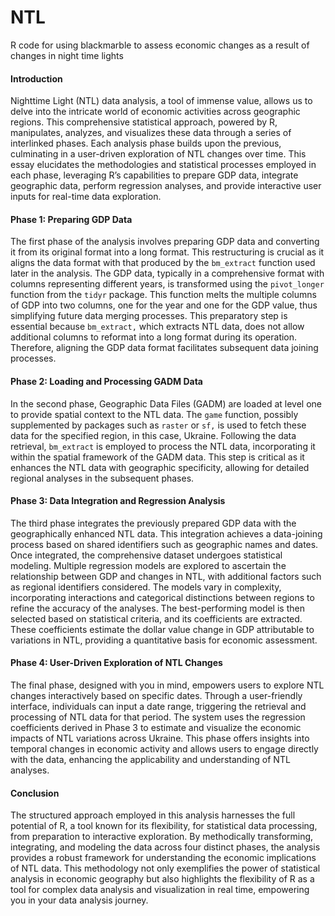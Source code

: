 # NTL
R code for using blackmarble to assess economic changes as a result of changes in night time lights

#### Introduction

Nighttime Light (NTL) data analysis, a tool of immense value, allows us to delve into the intricate world of economic activities across geographic regions. This comprehensive statistical approach, powered by R, manipulates, analyzes, and visualizes these data through a series of interlinked phases. Each analysis phase builds upon the previous, culminating in a user-driven exploration of NTL changes over time. This essay elucidates the methodologies and statistical processes employed in each phase, leveraging R’s capabilities to prepare GDP data, integrate geographic data, perform regression analyses, and provide interactive user inputs for real-time data exploration.

#### Phase 1: Preparing GDP Data

The first phase of the analysis involves preparing GDP data and converting it from its original format into a long format. This restructuring is crucial as it aligns the data format with that produced by the `bm_extract` function used later in the analysis. The GDP data, typically in a comprehensive format with columns representing different years, is transformed using the `pivot_longer` function from the `tidyr` package. This function melts the multiple columns of GDP into two columns, one for the year and one for the GDP value, thus simplifying future data merging processes. This preparatory step is essential because `bm_extract,` which extracts NTL data, does not allow additional columns to reformat into a long format during its operation. Therefore, aligning the GDP data format facilitates subsequent data joining processes.

#### Phase 2: Loading and Processing GADM Data

In the second phase, Geographic Data Files (GADM) are loaded at level one to provide spatial context to the NTL data. The `game` function, possibly supplemented by packages such as `raster` or `sf,` is used to fetch these data for the specified region, in this case, Ukraine. Following the data retrieval, `bm_extract` is employed to process the NTL data, incorporating it within the spatial framework of the GADM data. This step is critical as it enhances the NTL data with geographic specificity, allowing for detailed regional analyses in the subsequent phases.

#### Phase 3: Data Integration and Regression Analysis

The third phase integrates the previously prepared GDP data with the geographically enhanced NTL data. This integration achieves a data-joining process based on shared identifiers such as geographic names and dates. Once integrated, the comprehensive dataset undergoes statistical modeling. Multiple regression models are explored to ascertain the relationship between GDP and changes in NTL, with additional factors such as regional identifiers considered. The models vary in complexity, incorporating interactions and categorical distinctions between regions to refine the accuracy of the analyses. The best-performing model is then selected based on statistical criteria, and its coefficients are extracted. These coefficients estimate the dollar value change in GDP attributable to variations in NTL, providing a quantitative basis for economic assessment.

#### Phase 4: User-Driven Exploration of NTL Changes

The final phase, designed with you in mind, empowers users to explore NTL changes interactively based on specific dates. Through a user-friendly interface, individuals can input a date range, triggering the retrieval and processing of NTL data for that period. The system uses the regression coefficients derived in Phase 3 to estimate and visualize the economic impacts of NTL variations across Ukraine. This phase offers insights into temporal changes in economic activity and allows users to engage directly with the data, enhancing the applicability and understanding of NTL analyses.

#### Conclusion

The structured approach employed in this analysis harnesses the full potential of R, a tool known for its flexibility, for statistical data processing, from preparation to interactive exploration. By methodically transforming, integrating, and modeling the data across four distinct phases, the analysis provides a robust framework for understanding the economic implications of NTL data. This methodology not only exemplifies the power of statistical analysis in economic geography but also highlights the flexibility of R as a tool for complex data analysis and visualization in real time, empowering you in your data analysis journey.
